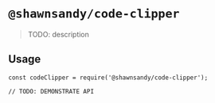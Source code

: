 # `@shawnsandy/code-clipper`

> TODO: description

## Usage

```
const codeClipper = require('@shawnsandy/code-clipper');

// TODO: DEMONSTRATE API
```
